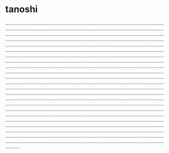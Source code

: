 # tanoshi

...............................................................................................................................................................................................................................................................................................................................................................................................................................................................................................................................................................................................................................................................................................................................................................................................................................................................................................................................................................................................................................................................................................................................................................................................................................................................................................................................................................................................................................................................................................................................................................................................................................................................................................................................................................................................................................................................................................................................................................................................................................................................................................................................................................................................................................................................................................................................................................................................................................................................................................................................................................................................................................................................................................................................................................................................................................................................................................................................................................................